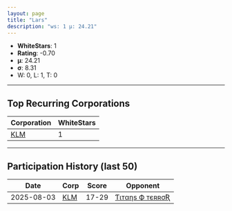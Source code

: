 ```yaml
---
layout: page
title: "Lars"
description: "ws: 1 μ: 24.21"
---
```

- **WhiteStars**: 1
- **Rating**: -0.70
- **μ**: 24.21  
- **σ**: 8.31
- W: 0, L: 1, T: 0

---

## Top Recurring Corporations

| Corporation | WhiteStars |
| --- | --- |
| [KLM](https://ws.tsl.rocks/corp/963e490e64d4703042415d3fcd8267ff87fbfd3383b83d447d29d842f2a446a1/) | 1 |

---

## Participation History (last 50)

| Date | Corp | Score | Opponent |
| --- | --- | --- | --- |
| 2025-08-03 | [KLM](https://ws.tsl.rocks/corp/963e490e64d4703042415d3fcd8267ff87fbfd3383b83d447d29d842f2a446a1/) | 17-29 | [Ƭιтαηѕ Ф тєʀʀσƦ](https://ws.tsl.rocks/corp/61696db57416971a365d3034c85eb5815c9ff04c0fbe5fa4be99689883df54af/) |